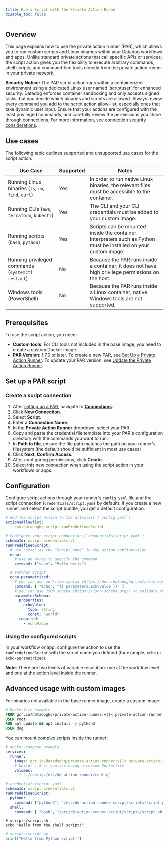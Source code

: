 ```yaml
---
title: Run a Script with the Private Action Runner
disable_toc: false
---
```


## Overview

This page explains how to use the private action runner (PAR), which allows you to run custom scripts and Linux binaries within your Datadog workflows and apps. Unlike standard private actions that call specific APIs or services, the script action gives you the flexibility to execute arbitrary commands, shell scripts, and command-line tools directly from the private action runner in your private network.

<div class="alert alert-warning">
<strong>Security Notice:</strong> The PAR script action runs within a containerized environment using a dedicated Linux user named `scriptuser` for enhanced security. Datadog enforces container sandboxing and only accepts signed tasks, but you decide which binaries and scripts are allowed. Always review every command you add to the script action allow-list, especially ones that take dynamic user input. Ensure that your actions are configured with the least privileged commands, and carefully review the permissions you share through connections. For more information, see <a href="/actions/connections/?tab=workflowautomation#connection-security-considerations">connection security considerations</a>.
</div>

## Use cases

The following table outlines supported and unsupported use cases for the script action:

| Use Case                                            | Supported | Notes                                                                                                                        |
|-----------------------------------------------------|-----------|------------------------------------------------------------------------------------------------------------------------------|
| Running Linux binaries (`ls`, `rm`, `find`, `curl`) | Yes   | In order to run native Linux binaries, the relevant files must be accessible to the container.          |
| Running CLIs (`aws`, `terraform`, `kubectl`)        | Yes   | The CLI and your CLI credentials must be added to your custom image.                                                       |
| Running scripts (`bash`, `python`)                  | Yes   | Scripts can be mounted inside the container. Interpreters such as Python must be installed on your custom image. |
| Running privileged commands (`systemctl restart`)   | No    | Because the PAR runs inside a container, it does not have high privilege permissions on the host.                                         |
| Windows tools (PowerShell)                          | No    | Because the PAR runs inside a Linux container, native Windows tools are not supported.                                             |

## Prerequisites

To use the script action, you need:

- **Custom tools**: For CLI tools not included in the base image, you need to create a custom Docker image.
- **PAR Version**: 1.7.0 or later. To create a new PAR, see [Set Up a Private Action Runner][2]. To update your PAR version, see [Update the Private Action Runner][11].

## Set up a PAR script

### Create a script connection

1. After [setting up a PAR][1], navigate to [**Connections**][2].
1. Click **New Connection**.
1. Select **Script**.
1. Enter a **Connection Name**.
1. In the **Private Action Runner** dropdown, select your PAR. 
1. Copy and paste the credential file template into your PAR's configuration directory with the commands you want to run. 
1. In **Path to file**, ensure the file path matches the path on your runner's filesystem (the default should be sufficient in most use cases)
1. Click **Next, Confirm Access**. 
1. After configuring permissions, click **Create**.
1. Select this new connection when using the script action in your workflows or apps.

## Configuration

Configure script actions through your runner's `config.yaml` file and the script connection (`credentials/script.yaml` by default). If you create a new runner and select the script bundle, you get a default configuration.

```yaml
# Add the script action to the allowlist (`config.yaml`)
actionsAllowlist:
  - com.datadoghq.script.runPredefinedScript
```

```yaml
# Configure your script connection (`credentials/script.yaml`)
schemaId: script-credentials-v1
runPredefinedScript:
  # use "echo" as the "Script name" in the action configuration
  echo:
    # use an array to specify the command
    command: ["echo", "Hello world"]

  # another script
  echo-parametrized:
    # you can use workflow syntax (https://docs.datadoghq.com/actions/workflows/variables/) to retrieve values from the parameters object
    command: [ "echo", "{{ parameters.echoValue }}" ]
    # you can use JSON schema (https://json-schema.org/) to validate the parameters
    parameterSchema:
      properties:
        echoValue:
          type: string
          const: "world"
      required:
        - echoValue
```

### Using the configured scripts

In your workflow or app, configure the action to use the `runPredefinedScript` with the script name you defined (for example, `echo` or `echo-parametrized`).

**Note**: There are two levels of variable resolution: one at the workflow level and one at the action level inside the runner.

## Advanced usage with custom images

For binaries not available in the base runner image, create a custom image:

```dockerfile
# Dockerfile example
FROM gcr.io/datadoghq/private-action-runner:v{{< private-action-runner-version "private-action-runner" >}}
USER root
RUN apt update && apt install -y python3
USER dog
```

You can mount complex scripts inside the runner:

```yaml
# docker-compose example
services:
  runner:
    image: gcr.io/datadoghq/private-action-runner:v{{< private-action-runner-version "private-action-runner" >}}
    # build: . # if you are using a custom Dockerfile
    volumes:
      - "./config:/etc/dd-action-runner/config"
```

```yaml
# credentials/script.yaml
schemaId: script-credentials-v1
runPredefinedScript:
  python:
    command: ["python3", "/etc/dd-action-runner-script/scripts/script.py"]
  shell:
    command: [ "bash", "/etc/dd-action-runner-script/scripts/script.sh" ]
```
```shell
# scripts/script.sh
echo "Hello from the shell script!"
```
```python
# scripts/script.py
print("Hello from Python script!")
```

[1]: /actions/private_actions/use_private_actions/#set-up-a-private-action-runner
[2]: https://app.datadoghq.com/actions/connections
[3]: https://hub.docker.com/r/datadog/private-action-runner-dev
[4]: https://app.datadoghq.com/workflow/
[5]: https://app.datadoghq.com/app-builder/
[6]: https://api.datadoghq.com/api/v2/on-prem-management-service/runner/latest-image
[7]: https://app.datadoghq.com/organization-settings/remote-config?resource_type=agents
[8]: https://github.com/DataDog/helm-charts/blob/main/charts/private-action-runner/CHANGELOG.md
[9]: https://github.com/DataDog/helm-charts/blob/main/charts/private-action-runner/values.yaml
[10]: https://app.datadoghq.com/actions/action-catalog#/com.datadoghq.script.runPredefinedScript
[11]: /actions/private_actions/update_private_action_runner/